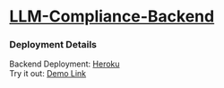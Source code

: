 # [LLM-Compliance-Backend](https://llm-compliance-backend-a7ee160f3703.herokuapp.com/verify-compliance?compliancePolicyURL=https://stripe.com/docs/treasury/marketing-treasury&webPageURL=https://mercury.com/)

### Deployment Details
Backend Deployment: [Heroku](https://llm-compliance-backend-a7ee160f3703.herokuapp.com)<br />
Try it out: [Demo Link](https://llm-compliance-backend-a7ee160f3703.herokuapp.com/verify-compliance?compliancePolicyURL=https://stripe.com/docs/treasury/marketing-treasury&webPageURL=https://mercury.com/)<br />

